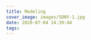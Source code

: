 ```yaml
---
title: Modeling
cover_image: images/SONY-1.jpg
date: 2020-07-04 14:39:44
tags:
---
```

<p style="text-align: center;">
<img alt="" src="https://s2.loli.net/2022/01/16/FRlKCI8xPktNQ9A.jpg"  /></p>

<p style="text-align: center; ">
<img alt="" src="https://s2.loli.net/2022/01/16/spJ1WbL3MD9ucNO.jpg"  /></p>

<p style="text-align: center;">
<img alt="" src="https://s2.loli.net/2022/01/16/iVPBSpqFm1EZcXD.jpg"  /></p>

<p style="text-align: center; ">
<img alt="" src="https://s2.loli.net/2022/01/16/8o1f9WY3KgLUJMX.jpg"  /></p>

<p style="text-align: center; ">
<img alt="" src="https://s2.loli.net/2022/01/16/F8szCSfaYpLOdDx.jpg"  /></p>




